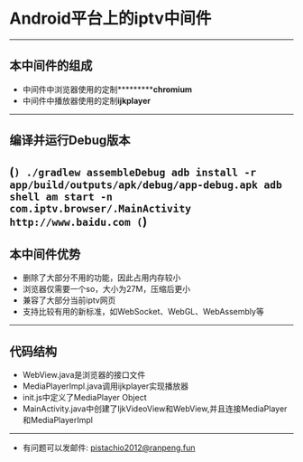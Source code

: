 # Android平台上的iptv中间件
------
## 本中间件的组成
+ 中间件中浏览器使用的定制***********chromium**
+ 中间件中播放器使用的定制**ijkplayer**
------
## 编译并运行Debug版本
(```)
  ./gradlew assembleDebug
  adb install -r app/build/outputs/apk/debug/app-debug.apk
  adb shell am start -n com.iptv.browser/.MainActivity http://www.baidu.com
(```)
------
## 本中间件优势
+ 删除了大部分不用的功能，因此占用内存较小
+ 浏览器仅需要一个so，大小为27M，压缩后更小
+ 兼容了大部分当前iptv网页
+ 支持比较有用的新标准，如WebSocket、WebGL、WebAssembly等
------
## 代码结构
+ WebView.java是浏览器的接口文件
+ MediaPlayerImpl.java调用ijkplayer实现播放器
+ init.js中定义了MediaPlayer Object
+ MainActivity.java中创建了IjkVideoView和WebView,并且连接MediaPlayer和MediaPlayerImpl
------
+ 有问题可以发邮件: pistachio2012@ranpeng.fun
